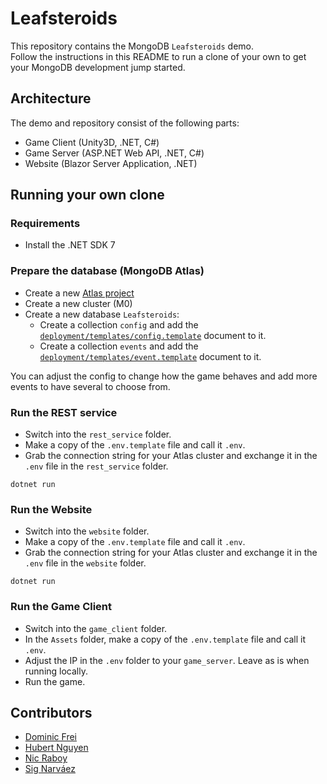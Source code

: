 # Leafsteroids

This repository contains the MongoDB `Leafsteroids` demo.  
Follow the instructions in this README to run a clone of your own to get your MongoDB development jump started.

## Architecture

The demo and repository consist of the following parts:

- Game Client (Unity3D, .NET, C#)
- Game Server (ASP.NET Web API, .NET, C#)
- Website (Blazor Server Application, .NET)

## Running your own clone

### Requirements

- Install the .NET SDK 7

### Prepare the database (MongoDB Atlas)

- Create a new [Atlas project](https://www.mongodb.com/cloud/atlas/register)
- Create a new cluster (M0)
- Create a new database `Leafsteroids`:
    - Create a collection `config` and add the [`deployment/templates/config.template`](https://github.com/mongodb-developer/leafsteroids/blob/main/deployment/templates/config.template) document to it.
    - Create a collection `events` and add the [`deployment/templates/event.template`](https://github.com/mongodb-developer/leafsteroids/blob/main/deployment/templates/event.template) document to it.

You can adjust the config to change how the game behaves and add more events to have several to choose from.

### Run the REST service

- Switch into the `rest_service` folder.
- Make a copy of the `.env.template` file and call it `.env`.
- Grab the connection string for your Atlas cluster and exchange it in the `.env` file in the `rest_service` folder.

```shell
dotnet run
```

### Run the Website

- Switch into the `website` folder.
- Make a copy of the `.env.template` file and call it `.env`.
- Grab the connection string for your Atlas cluster and exchange it in the `.env` file in the `website` folder.

```shell
dotnet run
```

### Run the Game Client

- Switch into the `game_client` folder.
- In the `Assets` folder, make a copy of the `.env.template` file and call it `.env`.
- Adjust the IP in the `.env` folder to your `game_server`. Leave as is when running locally.
- Run the game.

## Contributors

- [Dominic Frei](https://linktr.ee/dominicfrei)
- [Hubert Nguyen](https://)
- [Nic Raboy](https://www.nraboy.com)
- [Sig Narváez](https://www.linkedin.com/in/signarvaez/)
